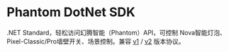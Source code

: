 Phantom DotNet SDK
=========

.NET Standard，轻松访问幻腾智能（Phantom）API，可控制 Nova智能灯泡、Pixel-Classic/Pro墙壁开关、场景控制。兼容 [v1](https://huantengsmart.com/doc/api_v1) / [v2](https://huantengsmart.com/doc/api_v2) 版本协议。
